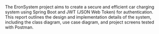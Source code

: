 The EronSystem project aims to create a secure and efficient car charging system using Spring Boot and JWT (JSON Web Token) for authentication. This report outlines the design and implementation details of the system, including the class diagram, use case diagram, and project screens tested with Postman.

